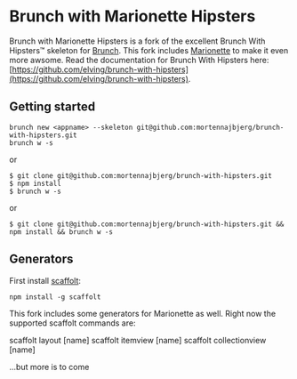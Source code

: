# Brunch with Marionette Hipsters

Brunch with Marionette Hipsters is a fork of the excellent Brunch With Hipsters&trade; skeleton for [Brunch](http://brunch.io/).
This fork includes [Marionette](https://github.com/marionettejs/backbone.marionette) to make it even more awsome.
Read the documentation for Brunch With Hipsters here: [https://github.com/elving/brunch-with-hipsters](https://github.com/elving/brunch-with-hipsters).

## Getting started

    brunch new <appname> --skeleton git@github.com:mortennajbjerg/brunch-with-hipsters.git
    brunch w -s

or

    $ git clone git@github.com:mortennajbjerg/brunch-with-hipsters.git
    $ npm install
    $ brunch w -s

or

    $ git clone git@github.com:mortennajbjerg/brunch-with-hipsters.git && npm install && brunch w -s

## Generators

First install [scaffolt](https://github.com/paulmillr/scaffolt#readme):

    npm install -g scaffolt

This fork includes some generators for Marionette as well. Right now the supported scaffolt commands are:

scaffolt layout [name]
scaffolt itemview [name]
scaffolt collectionview [name]

...but more is to come